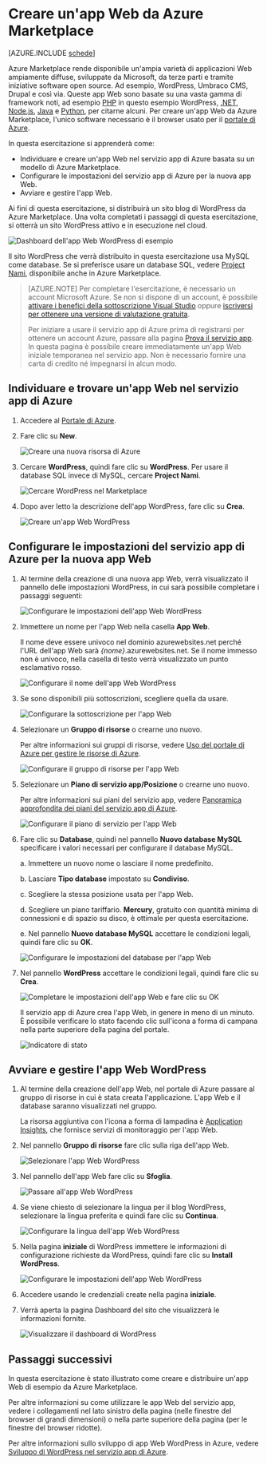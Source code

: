 <properties
	pageTitle="Creare un'app Web da Azure Marketplace | Microsoft Azure"
	description="Informazioni su come creare una nuova app Web WordPress da Azure Marketplace usando il portale di Azure."
	services="app-service\web"
	documentationCenter=""
	authors="rmcmurray"
	manager="wpickett"
	editor=""/>

<tags
	ms.service="app-service-web"
	ms.workload="na"
	ms.tgt_pltfrm="na"
	ms.devlang="na"
	ms.topic="get-started-article"
	ms.date="07/11/2016"
	ms.author="robmcm"/>

<!-- Note: This article replaces web-sites-php-web-site-gallery.md -->

# Creare un'app Web da Azure Marketplace

[AZURE.INCLUDE [schede](../../includes/app-service-web-get-started-nav-tabs.md)]

Azure Marketplace rende disponibile un'ampia varietà di applicazioni Web ampiamente diffuse, sviluppate da Microsoft, da terze parti e tramite iniziative software open source. Ad esempio, WordPress, Umbraco CMS, Drupal e così via. Queste app Web sono basate su una vasta gamma di framework noti, ad esempio [PHP] in questo esempio WordPress, [.NET], [Node.js], [Java] e [Python], per citarne alcuni. Per creare un'app Web da Azure Marketplace, l'unico software necessario è il browser usato per il [portale di Azure].

In questa esercitazione si apprenderà come:

* Individuare e creare un'app Web nel servizio app di Azure basata su un modello di Azure Marketplace.
* Configurare le impostazioni del servizio app di Azure per la nuova app Web.
* Avviare e gestire l'app Web.

Ai fini di questa esercitazione, si distribuirà un sito blog di WordPress da Azure Marketplace. Una volta completati i passaggi di questa esercitazione, si otterrà un sito WordPress attivo e in esecuzione nel cloud.

![Dashboard dell'app Web WordPress di esempio][WordPressDashboard1]

Il sito WordPress che verrà distribuito in questa esercitazione usa MySQL come database. Se si preferisce usare un database SQL, vedere [Project Nami], disponibile anche in Azure Marketplace.

> [AZURE.NOTE]
Per completare l'esercitazione, è necessario un account Microsoft Azure. Se non si dispone di un account, è possibile [attivare i benefici della sottoscrizione Visual Studio][activate] oppure [iscriversi per ottenere una versione di valutazione gratuita][free trial].
>
> Per iniziare a usare il servizio app di Azure prima di registrarsi per ottenere un account Azure, passare alla pagina [Prova il servizio app]. In questa pagina è possibile creare immediatamente un'app Web iniziale temporanea nel servizio app. Non è necessario fornire una carta di credito né impegnarsi in alcun modo.

## Individuare e trovare un'app Web nel servizio app di Azure

1. Accedere al [Portale di Azure].

1. Fare clic su **New**.
	
	![Creare una nuova risorsa di Azure][MarketplaceStart]
	
1. Cercare **WordPress**, quindi fare clic su **WordPress**. Per usare il database SQL invece di MySQL, cercare **Project Nami**.

	![Cercare WordPress nel Marketplace][MarketplaceSearch]
	
1. Dopo aver letto la descrizione dell'app WordPress, fare clic su **Crea**.

	![Creare un'app Web WordPress][MarketplaceCreate]

## Configurare le impostazioni del servizio app di Azure per la nuova app Web

1. Al termine della creazione di una nuova app Web, verrà visualizzato il pannello delle impostazioni WordPress, in cui sarà possibile completare i passaggi seguenti:

	![Configurare le impostazioni dell'app Web WordPress][ConfigStart]

1. Immettere un nome per l'app Web nella casella **App Web**.

	Il nome deve essere univoco nel dominio azurewebsites.net perché l'URL dell'app Web sarà *{nome}*.azurewebsites.net. Se il nome immesso non è univoco, nella casella di testo verrà visualizzato un punto esclamativo rosso.

	![Configurare il nome dell'app Web WordPress][ConfigAppName]

1. Se sono disponibili più sottoscrizioni, scegliere quella da usare.

	![Configurare la sottoscrizione per l'app Web][ConfigSubscription]

1. Selezionare un **Gruppo di risorse** o crearne uno nuovo.

	Per altre informazioni sui gruppi di risorse, vedere [Uso del portale di Azure per gestire le risorse di Azure][ResourceGroups].

	![Configurare il gruppo di risorse per l'app Web][ConfigResourceGroup]

1. Selezionare un **Piano di servizio app/Posizione** o crearne uno nuovo.

	Per altre informazioni sui piani del servizio app, vedere [Panoramica approfondita dei piani del servizio app di Azure][AzureAppServicePlans].

	![Configurare il piano di servizio per l'app Web][ConfigServicePlan]

1. Fare clic su **Database**, quindi nel pannello **Nuovo database MySQL** specificare i valori necessari per configurare il database MySQL.

	a. Immettere un nuovo nome o lasciare il nome predefinito.

	b. Lasciare **Tipo database** impostato su **Condiviso**.

	c. Scegliere la stessa posizione usata per l'app Web.

	d. Scegliere un piano tariffario. **Mercury**, gratuito con quantità minima di connessioni e di spazio su disco, è ottimale per questa esercitazione.

	e. Nel pannello **Nuovo database MySQL** accettare le condizioni legali, quindi fare clic su **OK**.

	![Configurare le impostazioni del database per l'app Web][ConfigDatabase]

1. Nel pannello **WordPress** accettare le condizioni legali, quindi fare clic su **Crea**.

	![Completare le impostazioni dell'app Web e fare clic su OK][ConfigFinished]

	Il servizio app di Azure crea l'app Web, in genere in meno di un minuto. È possibile verificare lo stato facendo clic sull'icona a forma di campana nella parte superiore della pagina del portale.

	![Indicatore di stato][ConfigProgress]

## Avviare e gestire l'app Web WordPress
	
1. Al termine della creazione dell'app Web, nel portale di Azure passare al gruppo di risorse in cui è stata creata l'applicazione. L'app Web e il database saranno visualizzati nel gruppo.

	La risorsa aggiuntiva con l'icona a forma di lampadina è [Application Insights][ApplicationInsights], che fornisce servizi di monitoraggio per l'app Web.

1. Nel pannello **Gruppo di risorse** fare clic sulla riga dell'app Web.

	![Selezionare l'app Web WordPress][WordPressSelect]

1. Nel pannello dell'app Web fare clic su **Sfoglia**.

	![Passare all'app Web WordPress][WordPressBrowse]

1. Se viene chiesto di selezionare la lingua per il blog WordPress, selezionare la lingua preferita e quindi fare clic su **Continua**.

	![Configurare la lingua dell'app Web WordPress][WordPressLanguage]

1. Nella pagina **iniziale** di WordPress immettere le informazioni di configurazione richieste da WordPress, quindi fare clic su **Install WordPress**.

	![Configurare le impostazioni dell'app Web WordPress][WordPressConfigure]

1. Accedere usando le credenziali create nella pagina **iniziale**.

1. Verrà aperta la pagina Dashboard del sito che visualizzerà le informazioni fornite.

	![Visualizzare il dashboard di WordPress][WordPressDashboard2]

## Passaggi successivi

In questa esercitazione è stato illustrato come creare e distribuire un'app Web di esempio da Azure Marketplace.

Per altre informazioni su come utilizzare le app Web del servizio app, vedere i collegamenti nel lato sinistro della pagina (nelle finestre del browser di grandi dimensioni) o nella parte superiore della pagina (per le finestre del browser ridotte).

Per altre informazioni sullo sviluppo di app Web WordPress in Azure, vedere [Sviluppo di WordPress nel servizio app di Azure][WordPressOnAzure].

<!-- URL List -->

[PHP]: https://azure.microsoft.com/develop/php/
[.NET]: https://azure.microsoft.com/develop/net/
[Node.js]: https://azure.microsoft.com/develop/nodejs/
[Java]: https://azure.microsoft.com/develop/java/
[Python]: https://azure.microsoft.com/develop/python/
[activate]: https://azure.microsoft.com/pricing/member-offers/msdn-benefits-details/
[free trial]: https://azure.microsoft.com/pricing/free-trial/
[Prova il servizio app]: http://go.microsoft.com/fwlink/?LinkId=523751
[ResourceGroups]: ../azure-portal/resource-group-portal.md
[AzureAppServicePlans]: ../app-service/azure-web-sites-web-hosting-plans-in-depth-overview.md
[ApplicationInsights]: https://azure.microsoft.com/services/application-insights/
[portale di Azure]: https://portal.azure.com/
[Project Nami]: http://projectnami.org/
[WordPressOnAzure]: ./develop-wordpress-on-app-service-web-apps.md

<!-- IMG List -->

[MarketplaceStart]: ./media/app-service-web-create-web-app-from-marketplace/marketplacestart.png
[MarketplaceSearch]: ./media/app-service-web-create-web-app-from-marketplace/marketplacesearch.png
[MarketplaceCreate]: ./media/app-service-web-create-web-app-from-marketplace/marketplacecreate.png
[ConfigStart]: ./media/app-service-web-create-web-app-from-marketplace/configstart.png
[ConfigAppName]: ./media/app-service-web-create-web-app-from-marketplace/configappname.png
[ConfigSubscription]: ./media/app-service-web-create-web-app-from-marketplace/configsubscription.png
[ConfigResourceGroup]: ./media/app-service-web-create-web-app-from-marketplace/configresourcegroup.png
[ConfigServicePlan]: ./media/app-service-web-create-web-app-from-marketplace/configserviceplan.png
[ConfigDatabase]: ./media/app-service-web-create-web-app-from-marketplace/configdatabase.png
[ConfigFinished]: ./media/app-service-web-create-web-app-from-marketplace/configfinished.png
[ConfigProgress]: ./media/app-service-web-create-web-app-from-marketplace/configprogress.png
[WordPressSelect]: ./media/app-service-web-create-web-app-from-marketplace/wpselect.png
[WordPressBrowse]: ./media/app-service-web-create-web-app-from-marketplace/wpbrowse.png
[WordPressLanguage]: ./media/app-service-web-create-web-app-from-marketplace/wplanguage.png
[WordPressDashboard1]: ./media/app-service-web-create-web-app-from-marketplace/wpdashboard1.png
[WordPressDashboard2]: ./media/app-service-web-create-web-app-from-marketplace/wpdashboard2.png
[WordPressConfigure]: ./media/app-service-web-create-web-app-from-marketplace/wpconfigure.png

<!---HONumber=AcomDC_0713_2016-->
